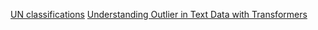 [UN classifications](https://unstats.un.org/unsd/classifications/Econ/)
[Understanding Outlier in Text Data with Transformers](https://towardsdatascience.com/understanding-outliers-in-text-data-with-transformers-cleanlab-and-topic-modeling-db3585415a19)
